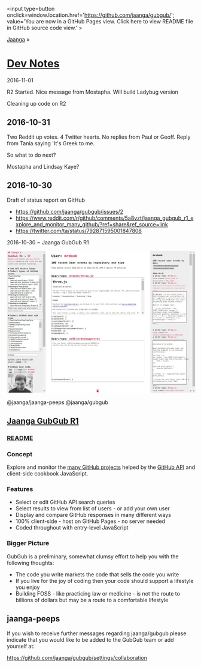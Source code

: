 <span style=display:none; >[You are now in GitHub source code view. Click here to view README file in GitHub Pages view]
( https://jaanga.github.io/gubgub/#README.md "View file as a web page." ) </span>
<input type=button onclick=window.location.href='https://github.com/jaanga/gubgub/';
value='You are now in a GitHub Pages view. Click here to view README file in GitHub source code view.' >

[Jaanga]( https://jaanga.github.io ) &raquo;

[Dev Notes]( index.html#dev-notes.md )
===========================================================================

2016-11-01

R2 Started. Nice message from Mostapha. Will build Ladybug version

Cleaning up code on R2


2016-10-31
--------------------------------------------------------------------------------
Two Reddit up votes. 4 Twitter hearts. No replies from Paul or Geoff. Reply from Tania saying 'It's Greek to me.

So what to do next?

Mostapha and Lindsay Kaye?



2016-10-30
--------------------------------------------------------------------------------

Draft of status report on GitHub

* https://github.com/jaanga/gubgub/issues/2
* https://www.reddit.com/r/github/comments/5a8vzt/jaanga_gubgub_r1_explore_and_monitor_many_github/?ref=share&ref_source=link
* https://twitter.com/ta/status/792871595001847808


2016-10-30 ~ Jaanga GubGub R1

![]( gubgub-r1.jpg )

@jaanga/jaanga-peeps
@jaanga/gubgub

## [Jaanga GubGub R1]( https://jaanga.github.io/gubgub/ )

### [README]( https://jaanga.github.io/gubgub/#README.md )

### Concept

Explore and monitor the <a href="https://github.com/about" target="_blank" >many GitHub projects</a>
helped by the <a href="https://developer.github.com/v3/" target="_blank" >GitHub API</a> and client-side cookbook JavaScript.

### Features

* Select or edit GitHub API search queries
* Select results to view from list of users - or add your own user
* Display and compare GitHub responses in many different ways
* 100% client-side - host on GitHub Pages - no server needed
* Coded throughout with entry-level JavaScript

### Bigger Picture

GubGub is a preliminary, somewhat clumsy effort to help you with the following thoughts:

* The code you write markets the code that sells the code you write
* If you live for the joy of coding then your code should support a lifestyle you enjoy
* Building FOSS - like practicing law or medicine - is not the route to billions of dollars but may be a route to a comfortable lifestyle


## jaanga-peeps

If you wish to receive further messages regarding jaanga/gubgub
please indicate that you would like to be added to the GubGub team or add yourself at:

 https://github.com/jaanga/gubgub/settings/collaboration
